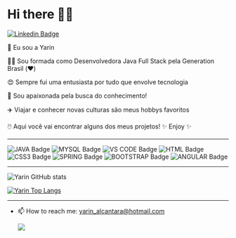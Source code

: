 # Hi there 👋😊
[![Linkedin Badge](https://img.shields.io/badge/LinkedIn-0077B5?style=for-the-badge&logo=linkedin&logoColor=white&link=https://www.linkedin.com/in/yarin-alcantara-195547192/)](https://www.linkedin.com/in/yarin-alcantara/)
<!--[![Instagram Badge](https://img.shields.io/badge/Instagram-E4405F?style=for-the-badge&logo=instagram&logoColor=white&link=https://www.instagram.com/yarinalcantara/)](https://www.instagram.com/yarinalcantara/)-->

 🙋 Eu sou a Yarin 

<!--👩‍🎓 Sou formada em Ciências Contábeis-->

<!--📚 Estou em transição de carreira-->

👩‍💻 Sou formada como Desenvolvedora Java Full Stack pela Generation Brasil (❤️)

😍 Sempre fui uma entusiasta por tudo que envolve tecnologia

🌌 Sou apaixonada pela busca do conhecimento! 

✈️ Viajar e conhecer novas culturas são meus hobbys favoritos


🖱️ Aqui você vai encontrar alguns dos meus projetos! ✨ Enjoy ✨

_________________________________________________________________________________________________________________________________________________________________________________

![JAVA Badge](https://img.shields.io/badge/Java-ED8B00?style=for-the-badge&logo=java&logoColor=white)
![MYSQL Badge](https://img.shields.io/badge/MySQL-00000F?style=for-the-badge&logo=mysql&logoColor=white)
![VS CODE Badge](https://img.shields.io/badge/Visual_Studio_Code-0078D4?style=for-the-badge&logo=visual%20studio%20code&logoColor=white)
![HTML Badge](https://img.shields.io/badge/HTML5-E34F26?style=for-the-badge&logo=html5&logoColor=white)
![CSS3 Badge](https://img.shields.io/badge/CSS3-1572B6?style=for-the-badge&logo=css3&logoColor=white)
![SPRING Badge](https://img.shields.io/badge/Spring-6DB33F?style=for-the-badge&logo=spring&logoColor=white)
![BOOTSTRAP Badge](https://img.shields.io/badge/Bootstrap-563D7C?style=for-the-badge&logo=bootstrap&logoColor=whit)
![ANGULAR Badge](https://img.shields.io/badge/Angular-DD0031?style=for-the-badge&logo=angular&logoColor=white)
<!--![EXCEL Badge](https://img.shields.io/badge/Microsoft_Excel-217346?style=for-the-badge&logo=microsoft-excel&logoColor=white)-->


_________________________________________________________________________________________________________________________________________________________________________________

![Yarin GitHub stats](https://github-readme-stats.vercel.app/api?username=yarin-alcantara&show_icons=true&theme=nightowl)


[![Yarin Top Langs](https://github-readme-stats.vercel.app/api/top-langs/?username=yarin-alcantara&layout=compact)](https://github.com/yarin-alcantara/github-readme-stats)

_________________________________________________________________________________________________________________________________________________________________________________


- 📫 How to reach me: yarin_alcantara@hotmail.com

    ![](http://media.indiatimes.in/media/content/2015/Feb/insta_1423480591.gif)
                                             
<!--[![HitCount](http://hits.dwyl.com/yarin-alcantara/yarin-alcantara.svg)](https://github.com/yarin-alcantara)-->


<!--
**yarin-alcantara/yarin-alcantara** is a ✨ _special_ ✨ repository because its `README.md` (this file) appears on your GitHub profile.

Here are some ideas to get you started:

- 🔭 I’m currently working on ...
- 🌱 I’m currently learning ...
- 👯 I’m looking to collaborate on ...
- 🤔 I’m looking for help with ...
- 💬 Ask me about ...
- 📫 How to reach me: ...
- 😄 Pronouns: ...
- ⚡ Fun fact: ...
-->



